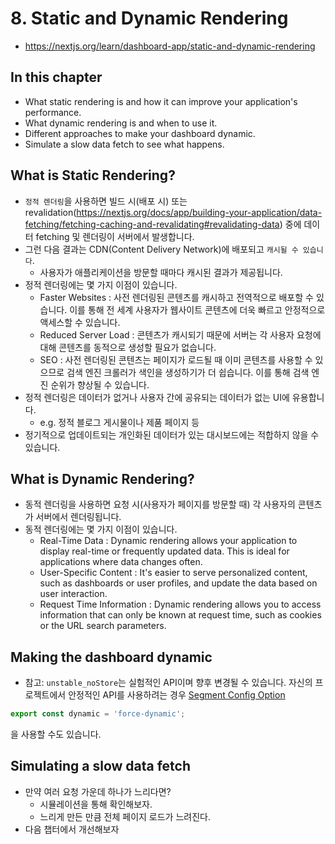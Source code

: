 # 8. Static and Dynamic Rendering

- https://nextjs.org/learn/dashboard-app/static-and-dynamic-rendering

## In this chapter

- What static rendering is and how it can improve your application's performance.
- What dynamic rendering is and when to use it.
- Different approaches to make your dashboard dynamic.
- Simulate a slow data fetch to see what happens.

## What is Static Rendering?

- `정적 렌더링`을 사용하면 빌드 시(배포 시) 또는 revalidation(https://nextjs.org/docs/app/building-your-application/data-fetching/fetching-caching-and-revalidating#revalidating-data) 중에 데이터 fetching 및 렌더링이 서버에서 발생합니다.
- 그런 다음 결과는 CDN(Content Delivery Network)에 배포되고 `캐시될 수 있습니다`.
  - 사용자가 애플리케이션을 방문할 때마다 캐시된 결과가 제공됩니다.
- 정적 렌더링에는 몇 가지 이점이 있습니다.
  - Faster Websites : 사전 렌더링된 콘텐츠를 캐시하고 전역적으로 배포할 수 있습니다. 이를 통해 전 세계 사용자가 웹사이트 콘텐츠에 더욱 빠르고 안정적으로 액세스할 수 있습니다.
  - Reduced Server Load : 콘텐츠가 캐시되기 때문에 서버는 각 사용자 요청에 대해 콘텐츠를 동적으로 생성할 필요가 없습니다.
  - SEO : 사전 렌더링된 콘텐츠는 페이지가 로드될 때 이미 콘텐츠를 사용할 수 있으므로 검색 엔진 크롤러가 색인을 생성하기가 더 쉽습니다. 이를 통해 검색 엔진 순위가 향상될 수 있습니다.
- 정적 렌더링은 데이터가 없거나 사용자 간에 공유되는 데이터가 없는 UI에 유용합니다.
  - e.g. 정적 블로그 게시물이나 제품 페이지 등
- 정기적으로 업데이트되는 개인화된 데이터가 있는 대시보드에는 적합하지 않을 수 있습니다.

## What is Dynamic Rendering?

- 동적 렌더링을 사용하면 요청 시(사용자가 페이지를 방문할 때) 각 사용자의 콘텐츠가 서버에서 렌더링됩니다.
- 동적 렌더링에는 몇 가지 이점이 있습니다.
  - Real-Time Data : Dynamic rendering allows your application to display real-time or frequently updated data. This is ideal for applications where data changes often.
  - User-Specific Content : It's easier to serve personalized content, such as dashboards or user profiles, and update the data based on user interaction.
  - Request Time Information : Dynamic rendering allows you to access information that can only be known at request time, such as cookies or the URL search parameters.

## Making the dashboard dynamic

- 참고: `unstable_noStore`는 실험적인 API이며 향후 변경될 수 있습니다. 자신의 프로젝트에서 안정적인 API를 사용하려는 경우 [Segment Config Option](https://nextjs.org/docs/app/api-reference/file-conventions/route-segment-config)

```ts
export const dynamic = 'force-dynamic';
```

을 사용할 수도 있습니다.

## Simulating a slow data fetch

- 만약 여러 요청 가운데 하나가 느리다면?
  - 시뮬레이션을 통해 확인해보자.
  - 느리게 만든 만큼 전체 페이지 로드가 느려진다.
- 다음 챕터에서 개선해보자
